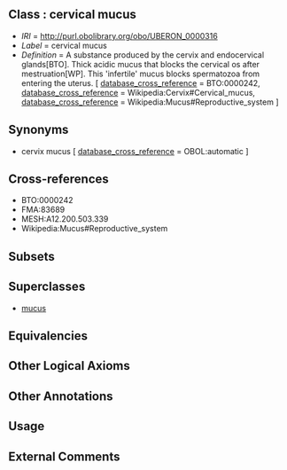 
## Class : cervical mucus

 * *IRI* = http://purl.obolibrary.org/obo/UBERON_0000316
 * *Label* = cervical mucus
 * *Definition* = A substance produced by the cervix and endocervical glands[BTO]. Thick acidic mucus that blocks the cervical os after mestruation[WP]. This 'infertile' mucus blocks spermatozoa from entering the uterus. [ [database_cross_reference](../../ef/oboInOwl#hasDbXref.md) = BTO:0000242, [database_cross_reference](../../ef/oboInOwl#hasDbXref.md) = Wikipedia:Cervix#Cervical_mucus, [database_cross_reference](../../ef/oboInOwl#hasDbXref.md) = Wikipedia:Mucus#Reproductive_system ]

## Synonyms

 * cervix mucus [ [database_cross_reference](../../ef/oboInOwl#hasDbXref.md) = OBOL:automatic ]

## Cross-references

 * BTO:0000242
 * FMA:83689
 * MESH:A12.200.503.339
 * Wikipedia:Mucus#Reproductive_system

## Subsets


## Superclasses

 * [mucus](../../UBERON/12/UBERON_0000912.md)

## Equivalencies


## Other Logical Axioms


## Other Annotations


## Usage


## External Comments


